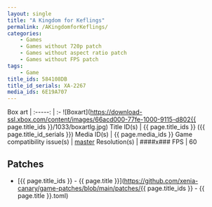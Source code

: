 ```yaml
---
layout: single
title: "A Kingdom for Keflings"
permalink: /AKingdomforKeflings/
categories:
    - Games
    - Games without 720p patch
    - Games without aspect ratio patch
    - Games without FPS patch
tags:
    - Game
title_ids: 584108DB
title_id_serials: XA-2267
media_ids: 6E19A707
---
```


Box art                     |
:-----:                     | :-
![Boxart](https://download-ssl.xbox.com/content/images/66acd000-77fe-1000-9115-d802{{ page.title_ids }}/1033/boxartlg.jpg)
Title ID(s)                 | {{ page.title_ids }} ({{ page.title_id_serials }})
Media ID(s)                 | {{ page.media_ids }}
Game compatibility issue(s) | [master](https://github.com/xenia-project/game-compatibility/issues/1142)
Resolution(s)               | ####x###
FPS                         | 60

## Patches
* [{{ page.title_ids }} - {{ page.title }}](https://github.com/xenia-canary/game-patches/blob/main/patches/{{ page.title_ids }} - {{ page.title }}.toml)

